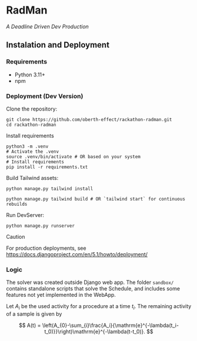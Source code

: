 # RadMan
*A Deadline Driven Dev Production*

## Instalation and Deployment

### Requirements
- Python 3.11+
- npm

### Deployment (Dev Version)
Clone the repository:
```shell
git clone https://github.com/oberth-effect/rackathon-radman.git
cd rackathon-radman
```
Install requirements
```
python3 -m .venv
# Activate the .venv
source .venv/bin/activate # OR based on your system
# Install requirements
pip install -r requirements.txt
```
Build Tailwind assets:
```
python manage.py tailwind install

python manage.py tailwind build # OR `tailwind start` for continuous rebuilds
```
Run DevServer:
```
python manage.py runserver
```
> [!CAUTION]
> For production deployments, see https://docs.djangoproject.com/en/5.1/howto/deployment/

### Logic
The solver was created outside Django web app. The folder `sandbox/` contains standalone scripts that solve the Schedule, 
and includes some features not yet implemented in the WebApp.


Let $A_i$ be the used activity for a procedure at a time $t_i$. The remaining activity of a sample is given by

$$
A(t) = \left(A_{0}-\sum_{i}\frac{A_i}{\mathrm{e}^{-\lambda(t_i-t_0)}}\right)\mathrm{e}^{-\lambda(t-t_0)}.
$$

